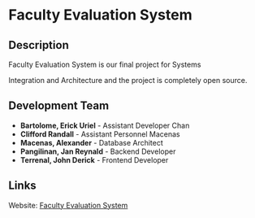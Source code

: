# Faculty Evaluation System

## Description
Faculty Evaluation System is our final project for Systems

Integration and Architecture and the project is completely open source.

## Development Team
- **Bartolome, Erick Uriel** - Assistant Developer Chan
- **Clifford Randall** - Assistant Personnel Macenas
- **Macenas, Alexander** - Database Architect
- **Pangilinan, Jan Reynald** - Backend Developer
- **Terrenal, John Derick** - Frontend Developer

## Links
Website: [Faculty Evaluation System](http://facultyevaluation.elementfx.com/)